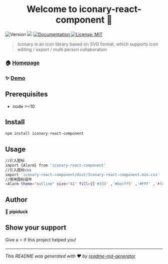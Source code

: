 <h1 align="center">Welcome to iconary-react-component 👋</h1>
<p>
  <img alt="Version" src="https://img.shields.io/badge/version-0.0.1-blue.svg?cacheSeconds=2592000" />
  <img src="https://img.shields.io/badge/node-%3E%3D10-blue.svg" />
  <a href="https://github.com/pipiduck/Iconary-react-component.git" target="_blank">
    <img alt="Documentation" src="https://img.shields.io/badge/documentation-yes-brightgreen.svg" />
  </a>
  <a href="#" target="_blank">
    <img alt="License: MIT" src="https://img.shields.io/badge/License-MIT-yellow.svg" />
  </a>
</p>

> Iconary is an icon library based on SVG format, which supports icon editing / export / multi person collaboration

### 🏠 [Homepage](https://github.com/pipiduck/Iconary-react-component.git)

### ✨ [Demo](https://github.com/pipiduck/Iconary-react-component.git)

## Prerequisites

- node >=10

## Install

```sh
npm install iconary-react-component
```

## Usage

```sh
//引入图标
import {Alarm} from 'iconary-react-component'
//引入图标css
import 'iconary-react-component/dist/Iconary-react-component.min.css'
//使用图标组件
<Alarm theme="outline" size="41" fill={['#333' ,'#becff5' ,'#FFF' ,'#fcc3c3']} strokeWidth={3} strokeLinejoin="bevel" strokeLinecap="square"/>

```

## Author

👤 **pipiduck**


## Show your support

Give a ⭐️ if this project helped you!

***
_This README was generated with ❤️ by [readme-md-generator](https://github.com/kefranabg/readme-md-generator)_